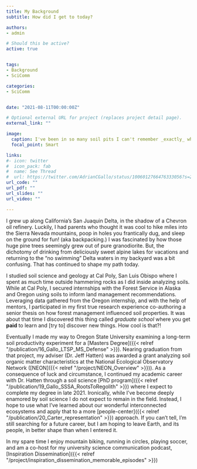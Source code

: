 ```yaml
---
title: My Background
subtitle: How did I get to today?   

authors:
- admin

# Should this be active?
active: true


tags:
- Background
- SciComm

categories:
- SciComm


date: "2021-08-11T00:00:00Z"

# Optional external URL for project (replaces project detail page).
external_link: ""

image:
  caption: I've been in so many soil pits I can't remember _exactly_ where this was taken. My guess is somewhere along the Oregon coast range. <Br> In hindsight, I doubt this was OSHA approved. Still fun though. <Br> Picture Credit - Jeff Hatten (_I think_) 
  focal_point: Smart

links:
#- icon: twitter
#  icon_pack: fab
#  name: See Thread
#  url: https://twitter.com/AdrianCGallo/status/1006012766476333056?s=20
url_code: ""
url_pdf: ""
url_slides: ""
url_video: ""

---
```


I grew up along California’s San Juaquin Delta, in the shadow of a Chevron oil refinery. Luckily,  I had parents who thought it was cool to hike miles into the Sierra Nevada mountains, poop in holes you frantically dug, and sleep on the ground for fun! (aka backpacking.) I was fascinated by how those huge pine trees seemingly grew out of pure granodiorite. But, the dichotomy of drinking from deliciously sweet alpine lakes for vacations and returning to the “no swimming” Delta waters in my backyard was a bit confusing. That has continued to shape my path today. 

I studied soil science and geology at Cal Poly, San Luis Obispo where I spent as much time outside hammering rocks as I did inside analyzing soils. While at Cal Poly, I secured internships with the Forest Service in Alaska and Oregon using soils to inform land management recommendations. Leveraging data gathered from the Oregon internship, and with the help of mentors, I participated in my first true research experience co-authoring a senior thesis on how forest management influenced soil properties. It was about that time I discovered this thing called *graduate school* where you get **paid** to learn and [try to] discover new things. How cool is that?! 

Eventually I made my way to Oregon State University examining a long-term soil productivity experiment for a [Masters Degree]({{< relref "/publication/16_Gallo_LTSP_MS_Defense" >}}). Nearing graduation from that project, my adviser (Dr. Jeff Hatten) was awarded a grant analyzing soil organic matter characteristics at the National Ecological Observatory Network ([NEON]({{< relref "/project/NEON_Overview" >}})). As a consequence of luck and circumstance, I continued my academic career with Dr. Hatten through a soil science [PhD program]({{< relref "/publication/19_Gallo_SSSA_RootsToRegolith" >}}) where I expect to complete my degree in late 2021. Ironically, while I’ve become deeply enamored by soil science I do not expect to remain in the field. Instead, I hope to use what I’ve learned about our wonderful interconnected ecosystems and apply that to a more [people-center]({{< relref "/publication/20_Carter_representation" >}}) approach. If you can’t tell, I’m still searching for a future career, but I am hoping to leave Earth, and its people, in better shape than when I entered it.  

In my spare time I enjoy mountain biking, running in circles, playing soccer, and am a co-host for my university science communication podcast, [Inspiration Dissemination]({{< relref "/project/inspiration_dissemination_memorable_episodes" >}})
